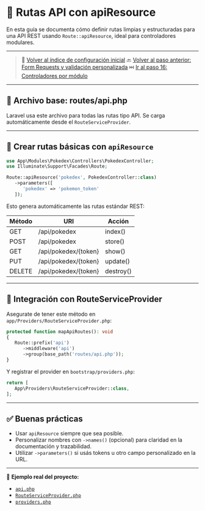 # 🧭 Rutas API con apiResource

En esta guía se documenta cómo definir rutas limpias y estructuradas para una API REST usando `Route::apiResource`, ideal para controladores modulares.

---

> 🔗 [Volver al índice de configuración inicial](./index.md)
> 🔙 [Volver al paso anterior: Form Requests y validación personalizada](./requests.md)
> ⏭️ [Ir al paso 16: Controladores por módulo](./controllers.md)

---

## 📁 Archivo base: routes/api.php

Laravel usa este archivo para todas las rutas tipo API. Se carga automáticamente desde el `RouteServiceProvider`.

---

## 🚀 Crear rutas básicas con `apiResource`

   ```php
   use App\Modules\Pokedex\Controllers\PokedexController;
   use Illuminate\Support\Facades\Route;

   Route::apiResource('pokedex', PokedexController::class)
      ->parameters([
         'pokedex' => 'pokemon_token'
      ]);
   ```

Esto genera automáticamente las rutas estándar REST:

| Método | URI                   | Acción            |
|--------|------------------------|-------------------|
| GET    | /api/pokedex           | index()           |
| POST   | /api/pokedex           | store()           |
| GET    | /api/pokedex/{token}   | show()            |
| PUT    | /api/pokedex/{token}   | update()          |
| DELETE | /api/pokedex/{token}   | destroy()         |

---

## 🧩 Integración con RouteServiceProvider

Asegurate de tener este método en `app/Providers/RouteServiceProvider.php`:

   ```php
   protected function mapApiRoutes(): void
   {
      Route::prefix('api')
         ->middleware('api')
         ->group(base_path('routes/api.php'));
   }
   ```

Y registrar el provider en `bootstrap/providers.php`:

   ```php
   return [
      App\Providers\RouteServiceProvider::class,
   ];
   ```

---

## ✅ Buenas prácticas

- Usar `apiResource` siempre que sea posible.
- Personalizar nombres con `->names()` (opcional) para claridad en la documentación y trazabilidad.
- Utilizar `->parameters()` si usás tokens u otro campo personalizado en la URL.

---

🔎 **Ejemplo real del proyecto:**  
- [`api.php`](./examples/routes/api.php)
- [`RouteServiceProvider.php`](./examples/app/Providers/RouteServiceProvider.php)
- [`providers.php`](./examples/bootstrap/providers.php)
